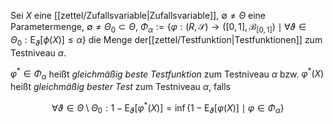 Sei $X$ eine [[zettel/Zufallsvariable|Zufallsvariable]], $\emptyset \ne \Theta$ eine Parametermenge, $\emptyset \ne \Theta_0 \subset \Theta$, $\Phi_\alpha := \{ \varphi : (R, \mathscr{S}) \to ([0, 1], \mathscr{B}_{[0, 1]}) \mid \forall \vartheta \in \Theta_0 :  \text{E}_\vartheta[\phi(X)] \le \alpha \}$ die Menge der[[zettel/Testfunktion|Testfunktionen]] zum Testniveau $\alpha$.

$\varphi^* \in \Phi_\alpha$ heißt *gleichmäßig beste Testfunktion* zum Testniveau $\alpha$ bzw. $\varphi^*(X)$ heißt *gleichmäßig bester Test* zum Testniveau $\alpha$, falls

$$
	\forall \vartheta \in \Theta \setminus \Theta_0 : 1 - \text{E}_\vartheta[\varphi^*(X)] = \inf \{ 1 - \text{E}_\vartheta[\varphi(X)] \mid \varphi \in \Phi_\alpha \}
$$